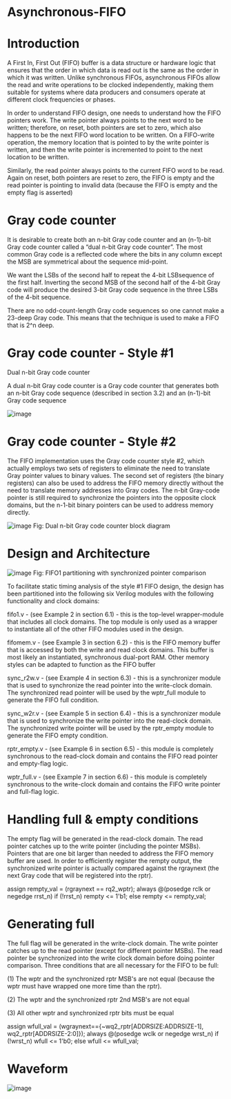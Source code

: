 # Asynchronous-FIFO

# Introduction 

A First In, First Out (FIFO) buffer is a data structure or hardware logic that ensures that the order in which data is read out is the same as the order in which it was written. Unlike synchronous FIFOs, asynchronous FIFOs allow the read and write operations to be clocked independently, making them suitable for systems where data producers and consumers operate at different clock frequencies or phases.

In order to understand FIFO design, one needs to understand how the FIFO pointers work. The write pointer always points to the next word to be written; therefore, on reset, both pointers are set to zero, which also happens to be the next FIFO word location to be written. On a FIFO-write operation, the memory location that is pointed to by the write pointer is written, and then the write pointer is incremented to point to the next location to be written. 

Similarly, the read pointer always points to the current FIFO word to be read. Again on reset, both pointers are reset to zero, the FIFO is empty and the read pointer is pointing to invalid data (because the FIFO is empty and the empty flag is asserted)

# Gray code counter

It is desirable to create both an n-bit Gray code counter and an (n-1)-bit Gray code counter called a “dual n-bit Gray code counter”. The most common Gray code is a reflected code where the bits in any column except the MSB are symmetrical about the sequence mid-point. 

We want the LSBs of the second half to repeat the 4-bit LSBsequence of the first half.  Inverting the second MSB of the second half of the 4-bit Gray code will produce the desired 3-bit Gray code sequence in the three LSBs of the 4-bit sequence.

There are no odd-count-length Gray code sequences so one cannot make a 23-deep Gray code. This means that the technique is used to make a FIFO that is 2^n deep.

# Gray code counter - Style #1 

Dual n-bit Gray code counter

A dual n-bit Gray code counter is a Gray code counter that generates both an n-bit Gray code sequence (described in section 3.2) and an (n-1)-bit Gray code sequence

![image](https://github.com/user-attachments/assets/2c7bc614-30a8-4ebf-aa59-332e0f7d5506)


# Gray code counter - Style #2

The FIFO implementation uses the Gray code counter style #2, which actually employs two sets of registers to eliminate the need to translate Gray pointer values to binary values. The second set of registers (the binary registers) can also be used to address the FIFO memory directly without the need to translate memory addresses into Gray codes. The n-bit Gray-code pointer is still required to synchronize the pointers into the opposite clock domains, but the n-1-bit binary pointers can be used to address memory directly.

![image](https://github.com/user-attachments/assets/8ee2ea25-4668-44c8-bee6-5a34c1fdcf0a)
Fig: Dual n-bit Gray code counter block diagram

# Design and Architecture

![image](https://github.com/user-attachments/assets/fabd0f5e-0f04-463c-bc85-b5d043c67d74)
Fig: FIFO1 partitioning with synchronized pointer comparison

To facilitate static timing analysis of the style #1 FIFO design, the design has been partitioned into the following six Verilog modules with the following functionality and clock domains:

 fifo1.v - (see Example 2 in section 6.1) - this is the top-level wrapper-module that includes all clock domains. The top module is only used as a wrapper to instantiate all of the other FIFO modules used in the design.

fifomem.v - (see Example 3 in section 6.2) - this is the FIFO memory buffer that is accessed by both the write and read clock domains. This buffer is most likely an instantiated, synchronous dual-port RAM. Other memory styles can be adapted to function as the FIFO buffer

sync_r2w.v - (see Example 4 in section 6.3) - this is a synchronizer module that is used to synchronize the read pointer into the write-clock domain. The synchronized read pointer will be used by the wptr_full module to generate the FIFO full condition.

sync_w2r.v - (see Example 5 in section 6.4) - this is a synchronizer module that is used to synchronize the write pointer into the read-clock domain. The synchronized write pointer will be used by the rptr_empty module to generate the FIFO empty condition.

rptr_empty.v - (see Example 6 in section 6.5) - this module is completely synchronous to the read-clock domain and contains the FIFO read pointer and empty-flag logic.

 wptr_full.v - (see Example 7 in section 6.6) - this module is completely synchronous to the write-clock domain and contains the FIFO write pointer and full-flag logic.

# Handling full & empty conditions

The empty flag will be generated in the read-clock domain. The read pointer catches up to the write pointer (including the pointer MSBs). Pointers that are one bit larger than needed to address the FIFO memory buffer are used. In order to efficiently register the rempty output, the synchronized write pointer is actually compared against the rgraynext (the next Gray code that will be registered into the rptr). 

assign rempty_val = (rgraynext == rq2_wptr); 
always @(posedge rclk or negedge rrst_n) 
if (!rrst_n) rempty <= 1'b1; 
else rempty <= rempty_val; 

# Generating full

The full flag will be generated in the write-clock domain. The write pointer catches up to the read pointer (except for different pointer MSBs).  The read pointer be synchronized into the write clock domain before doing pointer comparison. Three conditions that are all necessary for the FIFO to be full: 

(1) The wptr and the synchronized rptr MSB's are not equal (because the wptr must have wrapped one more time than the rptr). 

(2) The wptr and the synchronized rptr 2nd MSB's are not equal

(3) All other wptr and synchronized rptr bits must be equal

assign wfull_val = (wgraynext=={~wq2_rptr[ADDRSIZE:ADDRSIZE-1], wq2_rptr[ADDRSIZE-2:0]});
always @(posedge wclk or negedge wrst_n) 
if (!wrst_n) wfull <= 1'b0; 
else wfull <= wfull_val;

# Waveform

![image](https://github.com/user-attachments/assets/bbf842fc-902c-471d-b5a0-529c314544de)

